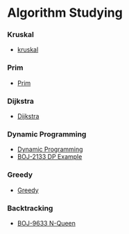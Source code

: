 <h1> Algorithm Studying</h1>

<h3>Kruskal </h3>

<ul>
  <li><a href="https://github.com/wjdrbs96/Algorithm/blob/master/Kruskal/Kruskal.java">kruskal </a></li>
</ul>

<h3>Prim </h3>

<ul>
  <li><a href="https://github.com/wjdrbs96/Algorithm/blob/master/Prim/Prim.java">Prim </a></li>
</ul>

<h3>Dijkstra </h3>

<ul>
  <li><a href="https://github.com/wjdrbs96/Algorithm/blob/master/Dijkstra/DijkstraTest.java">Dijkstra</a></li>
</ul>

<h3>Dynamic Programming </h3> 

<ul>
  <li><a href="https://github.com/wjdrbs96/Algorithm/blob/master/Dynamic_Programming/fibonacci.java">Dynamic Programming</a></li>
  <li><a href="https://github.com/wjdrbs96/Baekjoon/blob/master/Java/2100%20~%202199/2133.java">BOJ-2133 DP Example</a></li>
</ul>

<h3>Greedy </h3> 

<ul>
  <li><a href="https://github.com/wjdrbs96/Algorithm/blob/master/Greedy/Greedy.java">Greedy</a></li>
</ul>

<h3>Backtracking</h3>

<ul>
  <li><a href="https://github.com/wjdrbs96/Algorithm/blob/master/Backtracking/NQueen.java">BOJ-9633 N-Queen</a></li>
</ul>
